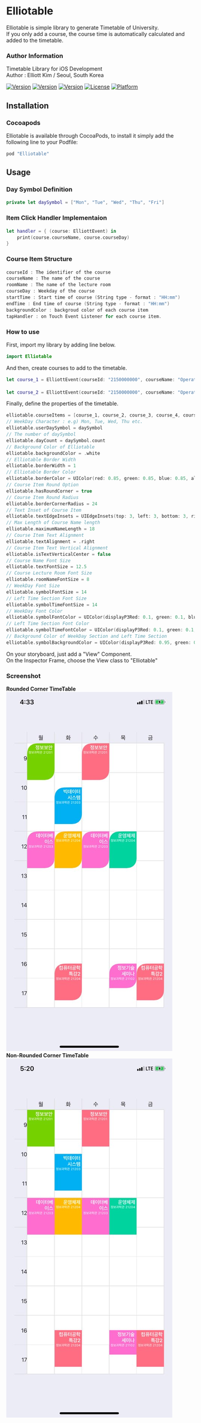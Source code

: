 # Elliotable
Elliotable is simple library to generate Timetable of University.   
If you only add a course, the course time is automatically calculated and added to the timetable.   

### Author Information
Timetable Library for iOS Development   
Author : Elliott Kim / Seoul, South Korea   
   
[![Version](https://img.shields.io/badge/version-v1.0.1-green.svg?style=flat)](http://cocoapods.org/pods/Elliotable)
[![Version](https://img.shields.io/badge/ios-11.0-blue.svg?style=flat)](http://cocoapods.org/pods/Elliotable)
[![Version](https://img.shields.io/cocoapods/v/Elliotable.svg?style=flat)](http://cocoapods.org/pods/Elliotable)
[![License](https://img.shields.io/cocoapods/l/Elliotable.svg?style=flat)](http://cocoapods.org/pods/Elliotable)
[![Platform](https://img.shields.io/cocoapods/p/Elliotable.svg?style=flat)](http://cocoapods.org/pods/Elliotable)

## Installation

### Cocoapods
Elliotable is available through CocoaPods, to install it simply add the following line to your Podfile:   
```ruby
pod "Elliotable"
```

## Usage   
### Day Symbol Definition   
```swift
private let daySymbol = ["Mon", "Tue", "Wed", "Thu", "Fri"]   
```
### Item Click Handler Implementaion    
```swift
let handler = { (course: ElliottEvent) in   
    print(course.courseName, course.courseDay)   
}   
```

### Course Item Structure   
```swift
courseId : The identifier of the course   
courseName : The name of the course
roomName : The name of the lecture room
courseDay : Weekday of the course
startTime : Start time of course (String type - format : "HH:mm")
endTime : End time of course (String type - format : "HH:mm")
backgroundColor : backgroud color of each course item
tapHandler : on Touch Event Listener for each course item.
```

### How to use   
First, import my library by adding line below.   
```swift
import Elliotable
```
And then, create courses to add to the timetable.   
```swift
let course_1 = ElliottEvent(courseId: "2150000000", courseName: "Operating System", roomName: "IT Building 21204", courseDay: .tuesday, startTime: "12:00", endTime: "13:15", backgroundColor: [UIColor], tapHandler: handler)

let course_2 = ElliottEvent(courseId: "2150000000", courseName: "Operating System", roomName: "IT Building 21204", courseDay: .thursday, startTime: "12:00", endTime: "13:15", backgroundColor: [UIColor], tapHandler: handler)
```
Finally, define the properties of the timetable.   
```swift
elliotable.courseItems = [course_1, course_2, course_3, course_4, course_5, course_6, course_7, course_8, course_9, course_10]    
// WeekDay Character : e.g) Mon, Tue, Wed, Thu etc.    
elliotable.userDaySymbol = daySymbol    
// The number of daySymbol    
elliotable.dayCount = daySymbol.count    
// Background Color of Elliotable    
elliotable.backgroundColor = .white    
// Elliotable Border Width    
elliotable.borderWidth = 1    
// Elliotable Border Color    
elliotable.borderColor = UIColor(red: 0.85, green: 0.85, blue: 0.85, alpha: 1.0)    
// Course Item Round Option    
elliotable.hasRoundCorner = true    
// Course Item Round Radius    
elliotable.borderCornerRadius = 24    
// Text Inset of Course Item    
elliotable.textEdgeInsets = UIEdgeInsets(top: 3, left: 3, bottom: 3, right: 3)    
// Max Length of Course Name length    
elliotable.maximumNameLength = 18    
// Course Item Text Alignment    
elliotable.textAlignment = .right    
// Course Item Text Vertical Alignment    
elliotable.isTextVerticalCenter = false    
// Course Name Font Size    
elliotable.textFontSize = 12.5    
// Course Lecture Room Font Size    
elliotable.roomNameFontSize = 8   
// WeekDay Font Size    
elliotable.symbolFontSize = 14    
// Left Time Section Font Size    
elliotable.symbolTimeFontSize = 14    
// WeekDay Font Color    
elliotable.symbolFontColor = UIColor(displayP3Red: 0.1, green: 0.1, blue: 0.1, alpha: 1.0)    
// Left Time Section Font Color 
elliotable.symbolTimeFontColor = UIColor(displayP3Red: 0.1, green: 0.1, blue: 0.1, alpha: 1.0)    
// Background Color of WeekDay Section and Left Time Section    
elliotable.symbolBackgroundColor = UIColor(displayP3Red: 0.95, green: 0.95, blue: 0.95, alpha: 1.0)    
```

On your storyboard, just add a "View" Component.     
On the Inspector Frame, choose the View class to "Elliotable"   

### Screenshot   
**Rounded Corner TimeTable**   
![screenshot](./screenshot.jpeg)   
**Non-Rounded Corner TimeTable**   
![screenshot](./screenshot2.jpeg)

